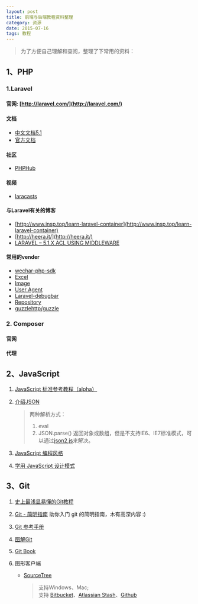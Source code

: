 ```yaml
---
layout: post
title: 前端与后端教程资料整理
category: 资源
date: 2015-07-16
tags: 教程
---
```


> 为了方便自己理解和查阅，整理了下常用的资料：


## 1、PHP


### 1.Laravel

#### 官网: [http://laravel.com/](http://laravel.com/)

#### 文档

* [中文文档5.1](http://laravel-china.org/docs/5.1)
* [官方文档](http://laravel.com/docs/5.1)

#### 社区

* [PHPHub](https://phphub.org/)

#### 视频

* [laracasts](https://laracasts.com)

#### 与Laravel有关的博客

* [http://www.insp.top/learn-laravel-container](http://www.insp.top/learn-laravel-container)
* [http://heera.it/](http://heera.it/)
* [LARAVEL – 5.1.X ACL USING MIDDLEWARE](http://heera.it/laravel-5-1-x-acl-middleware)

#### 常用的vender

* [wechar-php-sdk](https://github.com/overtrue/wechat)
* [Excel](https://github.com/Maatwebsite/Laravel-Excel)
* [Image](https://github.com/Intervention/image/)
* [User Agent](https://github.com/jenssegers/laravel-agent)
* [Laravel-debugbar](https://github.com/barryvdh/laravel-debugbar)
* [Repository](https://github.com/Bosnadev/Repositories)
* [guzzlehttp/guzzle](https://packagist.org/packages/guzzlehttp/guzzle)

### 2. Composer

#### 官网

#### 代理 

 

## 2、JavaScript

1. [JavaScript 标准参考教程（alpha）](http://javascript.ruanyifeng.com/)


2. [介绍JSON](http://www.json.org/json-zh.html)

	> 两种解析方式：  
	> 1. eval  
	> 2. JSON.parse() 返回对象或数组，但是不支持IE6、IE7标准模式，可以通过[json2.js](https://github.com/douglascrockford/JSON-js)来解决。
	
	
 3. [JavaScript 编程风格	](http://javascript.ruanyifeng.com/grammar/style.html)
 
 4. [学用 JavaScript 设计模式](http://wiki.jikexueyuan.com/project/javascript-design-patterns/)
 
 
## 3、Git
 
 1. [史上最浅显易懂的Git教程](http://www.liaoxuefeng.com/wiki/0013739516305929606dd18361248578c67b8067c8c017b000)
 2. [Git - 简明指南](http://rogerdudler.github.io/git-guide/index.zh.html)	助你入门 git 的简明指南，木有高深内容 :)
 3. [Git 参考手册](http://gitref.org/zh/index.html)
 4. [图解Git](http://marklodato.github.io/visual-git-guide/index-zh-cn.html)
 5. [Git Book](http://git-scm.com/book/zh/v1)
 5. 图形客户端
 
 	* [SourceTree](https://www.sourcetreeapp.com/) 
 
		> 支持Windows、Mac;   
		> 支持 [Bitbucket](https://bitbucket.org/)、[Atlassian Stash](http://www.atlassian.com/software/stash/)、[Github](https://github.com/)